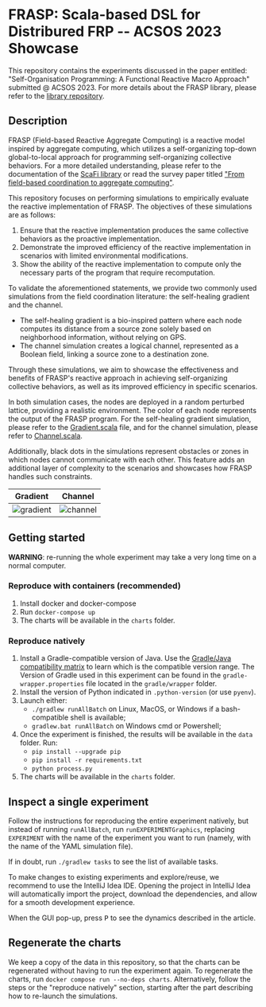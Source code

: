 # FRASP: Scala-based DSL for Distribured FRP -- ACSOS 2023 Showcase

This repository contains the experiments discussed in the paper entitled: "Self-Organisation Programming: A Functional Reactive Macro Approach" submitted @ ACSOS 2023.
For more details about the FRASP library, please refer to the [library repository](https://github.com/cric96/distributed-frp).

## Description
FRASP (Field-based Reactive Aggregate Computing) is a reactive model inspired by aggregate computing, which utilizes a self-organizing top-down global-to-local approach for programming self-organizing collective behaviors. For a more detailed understanding, please refer to the documentation of the [ScaFi library](https://scafi.github.io/) or read the survey paper titled ["From field-based coordination to aggregate computing"](https://doi.org/10.1007/978-3-319-92408-3_12).

This repository focuses on performing simulations to empirically evaluate the reactive implementation of FRASP. The objectives of these simulations are as follows:

1. Ensure that the reactive implementation produces the same collective behaviors as the proactive implementation.
2. Demonstrate the improved efficiency of the reactive implementation in scenarios with limited environmental modifications.
3. Show the ability of the reactive implementation to compute only the necessary parts of the program that require recomputation.

To validate the aforementioned statements, we provide two commonly used simulations from the field coordination literature: the self-healing gradient and the channel.

- The self-healing gradient is a bio-inspired pattern where each node computes its distance from a source zone solely based on neighborhood information, without relying on GPS.
- The channel simulation creates a logical channel, represented as a Boolean field, linking a source zone to a destination zone.

Through these simulations, we aim to showcase the effectiveness and benefits of FRASP's reactive approach in achieving self-organizing collective behaviors, as well as its improved efficiency in specific scenarios. 

In both simulation cases, the nodes are deployed in a random perturbed lattice, providing a realistic environment. The color of each node represents the output of the FRASP program. For the self-healing gradient simulation, please refer to the [Gradient.scala](https://github.com/AggregateComputing/experiment-2023-acsos-distributed-frp/blob/master/src/main/scala/it/unibo/Gradient.scala) file, and for the channel simulation, please refer to [Channel.scala](https://github.com/AggregateComputing/experiment-2023-acsos-distributed-frp/blob/master/src/main/scala/it/unibo/Channel.scala).

Additionally, black dots in the simulations represent obstacles or zones in which nodes cannot communicate with each other. This feature adds an additional layer of complexity to the scenarios and showcases how FRASP handles such constraints.


|  Gradient | Channel  |
|---|---|
| ![gradient](https://github.com/AggregateComputing/experiment-2023-acsos-distributed-frp/assets/23448811/7bb3ef9c-db3b-471f-9afc-b763e9041049)  |  ![channel](https://github.com/AggregateComputing/experiment-2023-acsos-distributed-frp/assets/23448811/c2c85dc2-f7e2-4e57-aa59-d08ecee731ef)|


## Getting started

**WARNING**: re-running the whole experiment may take a very long time on a normal computer.

### Reproduce with containers (recommended)

1. Install docker and docker-compose
2. Run `docker-compose up`
3. The charts will be available in the `charts` folder.

### Reproduce natively

1. Install a Gradle-compatible version of Java.
  Use the [Gradle/Java compatibility matrix](https://docs.gradle.org/current/userguide/compatibility.html)
  to learn which is the compatible version range.
  The Version of Gradle used in this experiment can be found in the `gradle-wrapper.properties` file
  located in the `gradle/wrapper` folder.
2. Install the version of Python indicated in `.python-version` (or use `pyenv`).
3. Launch either:
    - `./gradlew runAllBatch` on Linux, MacOS, or Windows if a bash-compatible shell is available;
    - `gradlew.bat runAllBatch` on Windows cmd or Powershell;
4. Once the experiment is finished, the results will be available in the `data` folder. Run:
    - `pip install --upgrade pip`
    - `pip install -r requirements.txt`
    - `python process.py`
5. The charts will be available in the `charts` folder.

## Inspect a single experiment

Follow the instructions for reproducing the entire experiment natively, but instead of running `runAllBatch`,
run `runEXPERIMENTGraphics`, replacing `EXPERIMENT` with the name of the experiment you want to run
(namely, with the name of the YAML simulation file).

If in doubt, run `./gradlew tasks` to see the list of available tasks.

To make changes to existing experiments and explore/reuse,
we recommend to use the IntelliJ Idea IDE.
Opening the project in IntelliJ Idea will automatically import the project, download the dependencies,
and allow for a smooth development experience.

When the GUI pop-up, press <kbd>P</kbd> to see the dynamics described in the article.

## Regenerate the charts

We keep a copy of the data in this repository,
so that the charts can be regenerated without having to run the experiment again.
To regenerate the charts, run `docker compose run --no-deps charts`.
Alternatively, follow the steps or the "reproduce natively" section,
starting after the part describing how to re-launch the simulations.
